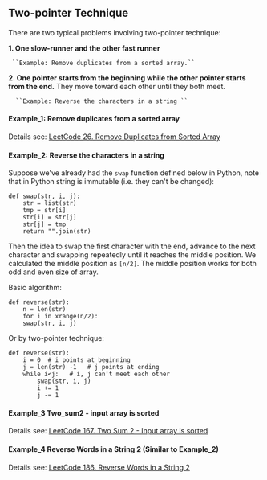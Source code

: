 ## Two-pointer Technique

There are two typical problems involving two-pointer technique:

**1. One slow-runner and the other fast runner**

     ``Example: Remove duplicates from a sorted array.``

**2. One pointer starts from the beginning while the other pointer starts from the end.** They move toward each other until they both meet.

      ``Example: Reverse the characters in a string ``
      
#### Example_1: Remove duplicates from a sorted array

Details see: [LeetCode 26. Remove Duplicates from Sorted Array](https://www.gitbook.com/book/ianna1009/leectcode-solution/edit#/edit/master/26.%20remove_duplicates_from_sorted_array.md) 

#### Example_2: Reverse the characters in a string

Suppose we've already had the ``swap`` function defined below in Python, note that in Python string is immutable (i.e. they can't be changed):

    def swap(str, i, j):
        str = list(str)
        tmp = str[i]
        str[i] = str[j]
        str[j] = tmp
        return "".join(str)
        
Then the idea to swap the first character with the end, advance to the next character and swapping repeatedly until it reaches the middle position. We calculated the middle position as ``[n/2]``. The middle position works for both odd and even size of array.

Basic algorithm:

    def reverse(str):
        n = len(str)
        for i in xrange(n/2):
        swap(str, i, j)
    
Or by two-pointer technique:

    def reverse(str):
        i = 0  # i points at beginning
        j = len(str) -1   # j points at ending
        while i<j:   # i, j can't meet each other
            swap(str, i, j)
            i += 1
            j -= 1
          
          
#### Example_3 Two_sum2 - input array is sorted

Details see: [LeetCode 167. Two Sum 2 - Input array is sorted](https://www.gitbook.com/book/ianna1009/leectcode-solution/edit#/edit/master/167.%20two_sum_2_-_input_array_is_sorted.md)

#### Example_4 Reverse Words in a String 2 (Similar to Example_2)

Details see: [LeetCode 186. Reverse Words in a String 2](https://www.gitbook.com/book/ianna1009/leectcode-solution/edit#/edit/master/186.%20reverse_words_in_a_string_2.md)

        
        